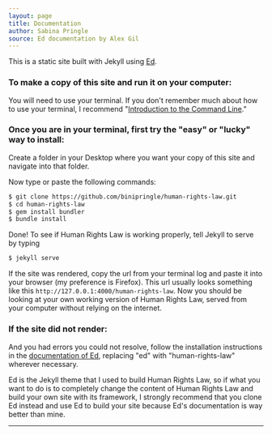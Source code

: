 ```yaml
---
layout: page
title: Documentation
author: Sabina Pringle
source: Ed documentation by Alex Gil
---
```


This is a static site built with Jekyll using [Ed](https://elotroalex.github.io/ed/).

### To make a copy of this site and run it on your computer:

You will need to use your terminal. If you don't remember much about how to use your terminal, I recommend "[Introduction to the Command Line](https://github.com/GC-DRI/command-line)."

### Once you are in your terminal, first try the "easy" or "lucky" way to install:

Create a folder in your Desktop where you want your copy of this site and navigate into that folder.

Now type or paste the following commands:

~~~ bash
$ git clone https://github.com/binipringle/human-rights-law.git
$ cd human-rights-law
$ gem install bundler
$ bundle install
~~~

Done! To see if Human Rights Law is working properly, tell Jekyll to serve by typing

~~~ bash
$ jekyll serve
~~~

If the site was rendered, copy the url from your terminal log and paste it into your browser (my preference is Firefox). This url usually looks something like this `http://127.0.0.1:4000/human-rights-law`. Now you should be looking at your own working version of Human Rights Law, served from your computer without relying on the internet.

### If the site did not render:

And you had errors you could not resolve, follow the installation instructions in the [documentation of Ed](https://elotroalex.github.io/ed/documentation/), replacing "ed" with "human-rights-law" wherever necessary.

Ed is the Jekyll theme that I used to build Human Rights Law, so if what you want to do is to completely change the content of Human Rights Law and build your own site with its framework, I strongly recommend that you clone Ed instead and use Ed to build your site because Ed's documentation is way better than mine.

---
